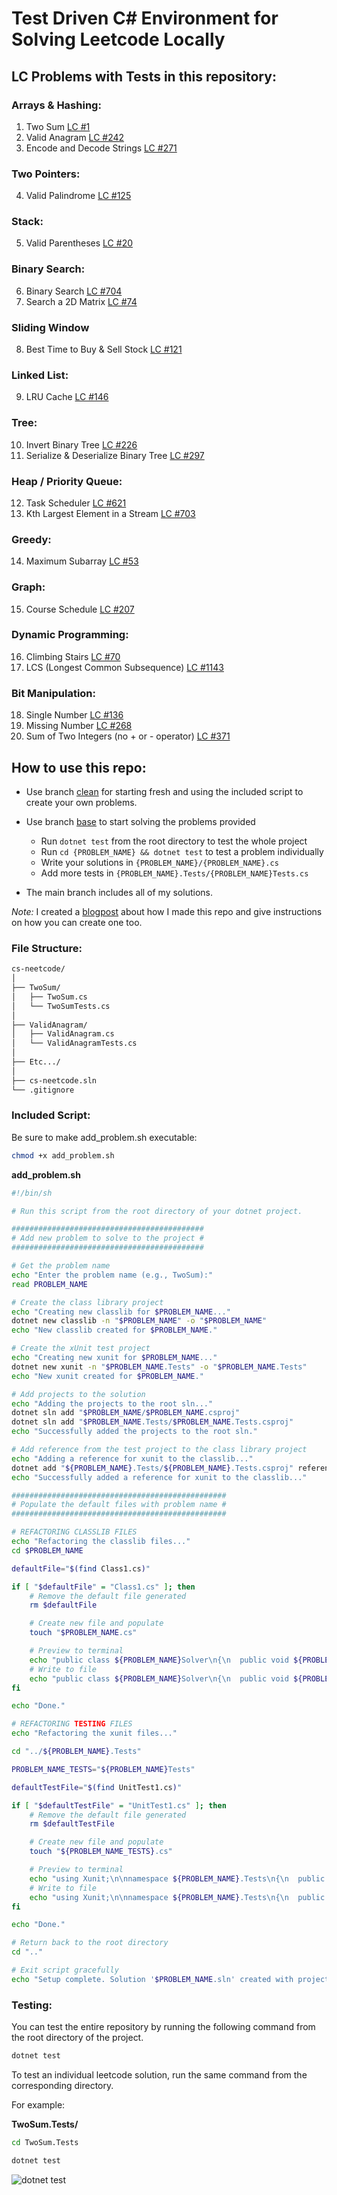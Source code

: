 # Test Driven C# Environment for Solving Leetcode Locally

## LC Problems with Tests in this repository:

### Arrays & Hashing:

1. Two Sum [LC #1](https://leetcode.com/problems/two-sum/description/)
2. Valid Anagram [LC #242](https://leetcode.com/problems/valid-anagram/description/)
3. Encode and Decode Strings [LC #271](https://neetcode.io/problems/string-encode-and-decode)

### Two Pointers:

4. Valid Palindrome [LC #125](https://leetcode.com/problems/valid-palindrome/description/)

### Stack:

5. Valid Parentheses [LC #20](https://leetcode.com/problems/valid-parentheses/description/)

### Binary Search:

6. Binary Search [LC #704](https://leetcode.com/problems/binary-search/description/)
7. Search a 2D Matrix [LC #74](https://leetcode.com/problems/search-a-2d-matrix/description/)

### Sliding Window

8. Best Time to Buy & Sell Stock [LC #121](https://leetcode.com/problems/best-time-to-buy-and-sell-stock/description/)

### Linked List:

9. LRU Cache [LC #146](https://leetcode.com/problems/lru-cache/description/)

### Tree:

10. Invert Binary Tree [LC #226](https://leetcode.com/problems/invert-binary-tree/description/)
11. Serialize & Deserialize Binary Tree [LC #297](https://leetcode.com/problems/serialize-and-deserialize-binary-tree/description/)

### Heap / Priority Queue:

12. Task Scheduler [LC #621](https://leetcode.com/problems/task-scheduler/description/)
13. Kth Largest Element in a Stream [LC #703](https://leetcode.com/problems/kth-largest-element-in-a-stream/description/)

### Greedy:

14. Maximum Subarray [LC #53](https://leetcode.com/problems/maximum-subarray/description/)

### Graph:

15. Course Schedule [LC #207](https://leetcode.com/problems/course-schedule/description/)

### Dynamic Programming:

16. Climbing Stairs [LC #70](https://leetcode.com/problems/climbing-stairs/description/)
17. LCS (Longest Common Subsequence) [LC #1143](https://leetcode.com/problems/longest-common-subsequence/description/)

### Bit Manipulation:

18. Single Number [LC #136](https://leetcode.com/problems/single-number/description/)
19. Missing Number [LC #268](https://leetcode.com/problems/missing-number/description/)
20. Sum of Two Integers (no + or - operator) [LC #371](https://leetcode.com/problems/sum-of-two-integers/description/)

## How to use this repo:

- Use branch [clean](https://github.com/HansonSoftware/cs-neetcode/tree/clean) for starting fresh and using the included script to create your own problems.

- Use branch [base](https://github.com/HansonSoftware/cs-neetcode/tree/base) to start solving the problems provided

  - Run `dotnet test` from the root directory to test the whole project
  - Run `cd {PROBLEM_NAME} && dotnet test` to test a problem individually
  - Write your solutions in `{PROBLEM_NAME}/{PROBLEM_NAME}.cs`
  - Add more tests in `{PROBLEM_NAME}.Tests/{PROBLEM_NAME}Tests.cs`

- The main branch includes all of my solutions.

_Note:_ I created a [blogpost](https://www.haydenhanson.dev/blog/test-driven-c-sharp) about how I made this repo and give instructions on how you can create one too.

### File Structure:

```sh
cs-neetcode/
│
├── TwoSum/
│   ├── TwoSum.cs
│   └── TwoSumTests.cs
│
├── ValidAnagram/
│   ├── ValidAnagram.cs
│   └── ValidAnagramTests.cs
│
├── Etc.../
│
├── cs-neetcode.sln
└── .gitignore
```

### Included Script:

Be sure to make add_problem.sh executable:

```sh
chmod +x add_problem.sh
```

**add_problem.sh**

```sh
#!/bin/sh

# Run this script from the root directory of your dotnet project.

###########################################
# Add new problem to solve to the project #
###########################################

# Get the problem name
echo "Enter the problem name (e.g., TwoSum):"
read PROBLEM_NAME

# Create the class library project
echo "Creating new classlib for $PROBLEM_NAME..."
dotnet new classlib -n "$PROBLEM_NAME" -o "$PROBLEM_NAME"
echo "New classlib created for $PROBLEM_NAME."

# Create the xUnit test project
echo "Creating new xunit for $PROBLEM_NAME..."
dotnet new xunit -n "$PROBLEM_NAME.Tests" -o "$PROBLEM_NAME.Tests"
echo "New xunit created for $PROBLEM_NAME."

# Add projects to the solution
echo "Adding the projects to the root sln..."
dotnet sln add "$PROBLEM_NAME/$PROBLEM_NAME.csproj"
dotnet sln add "$PROBLEM_NAME.Tests/$PROBLEM_NAME.Tests.csproj"
echo "Successfully added the projects to the root sln."

# Add reference from the test project to the class library project
echo "Adding a reference for xunit to the classlib..."
dotnet add "${PROBLEM_NAME}.Tests/${PROBLEM_NAME}.Tests.csproj" reference "$PROBLEM_NAME/$PROBLEM_NAME.csproj"
echo "Successfully added a reference for xunit to the classlib..."

################################################
# Populate the default files with problem name #
################################################

# REFACTORING CLASSLIB FILES
echo "Refactoring the classlib files..."
cd $PROBLEM_NAME

defaultFile="$(find Class1.cs)"

if [ "$defaultFile" = "Class1.cs" ]; then
	# Remove the default file generated
	rm $defaultFile

	# Create new file and populate
	touch "$PROBLEM_NAME.cs"

	# Preview to terminal
	echo "public class ${PROBLEM_NAME}Solver\n{\n  public void ${PROBLEM_NAME}()\n  {\n    // Your implementation here...\n    throw new ArgumentException(\"No ContainsDuplicate solution\");\n  }\n}\n"
	# Write to file
	echo "public class ${PROBLEM_NAME}Solver\n{\n  public void ${PROBLEM_NAME}()\n  {\n    // Your implementation here...\n    throw new ArgumentException(\"No ContainsDuplicate solution\");\n  }\n}\n" >> "${PROBLEM_NAME}.cs"
fi

echo "Done."

# REFACTORING TESTING FILES
echo "Refactoring the xunit files..."

cd "../${PROBLEM_NAME}.Tests"

PROBLEM_NAME_TESTS="${PROBLEM_NAME}Tests"

defaultTestFile="$(find UnitTest1.cs)"

if [ "$defaultTestFile" = "UnitTest1.cs" ]; then
	# Remove the default file generated
	rm $defaultTestFile

	# Create new file and populate
	touch "${PROBLEM_NAME_TESTS}.cs"

	# Preview to terminal
	echo "using Xunit;\n\nnamespace ${PROBLEM_NAME}.Tests\n{\n  public class ${PROBLEM_NAME_TESTS}\n  {\n    [Fact]\n    public void Test${PROBLEM_NAME}()\n    {\n    }\n  }\n}\n"
	# Write to file
	echo "using Xunit;\n\nnamespace ${PROBLEM_NAME}.Tests\n{\n  public class ${PROBLEM_NAME_TESTS}\n  {\n    [Fact]\n    public void Test${PROBLEM_NAME}()\n    {\n    }\n  }\n}\n" >> "${PROBLEM_NAME_TESTS}.cs"
fi

echo "Done."

# Return back to the root directory
cd ".."

# Exit script gracefully
echo "Setup complete. Solution '$PROBLEM_NAME.sln' created with projects '$PROBLEM_NAME' and '${PROBLEM_NAME}.Tests'."
```

### Testing:

You can test the entire repository by running the following command from the root directory of the project.

```sh
dotnet test
```

To test an individual leetcode solution, run the same command from the corresponding directory.

For example:

**TwoSum.Tests/**

```sh
cd TwoSum.Tests

dotnet test
```

![dotnet test](https://www.haydenhanson.dev/images/posts/test-driven-c-sharp/example.png)
